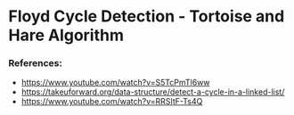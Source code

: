 # Floyd Cycle Detection - Tortoise and Hare Algorithm 


### References:

- https://www.youtube.com/watch?v=S5TcPmTl6ww
- https://takeuforward.org/data-structure/detect-a-cycle-in-a-linked-list/
- https://www.youtube.com/watch?v=RRSItF-Ts4Q
